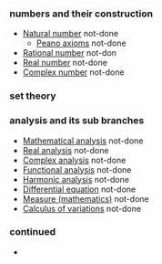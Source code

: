### numbers and their construction

* [Natural number](https://en.wikipedia.org/wiki/Natural_number) not-done
  * [Peano axioms](https://en.wikipedia.org/wiki/Peano_axioms) not-done
* [Rational number](https://en.wikipedia.org/wiki/Rational_number) not-don
* [Real number](https://en.wikipedia.org/wiki/Real_number) not-done
* [Complex number](https://en.wikipedia.org/wiki/Complex_number) not-done

### set theory



### analysis and its sub branches

* [Mathematical analysis](https://en.wikipedia.org/wiki/Mathematical_analysis) not-done
* [Real analysis](https://en.wikipedia.org/wiki/Real_analysis) not-done
* [Complex analysis](https://en.wikipedia.org/wiki/Complex_analysis) not-done
* [Functional analysis](https://en.wikipedia.org/wiki/Functional_analysis) not-done
* [Harmonic analysis](https://en.wikipedia.org/wiki/Harmonic_analysis) not-done
* [Differential equation](https://en.wikipedia.org/wiki/Differential_equation) not-done
* [Measure (mathematics)](https://en.wikipedia.org/wiki/Measure_(mathematics)) not-done
* [Calculus of variations](https://en.wikipedia.org/wiki/Calculus_of_variations) not-done

### continued

*
